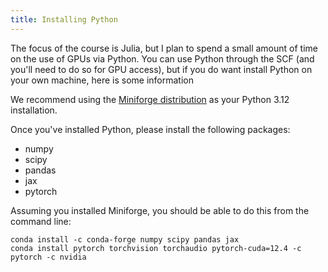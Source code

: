 ```yaml
---
title: Installing Python
---
```


The focus of the course is Julia, but I plan to spend a small amount of time on the use of GPUs via Python. You can use Python through the SCF (and you'll need to do so for GPU access), but if you do want install Python on your own machine, here is some information

We recommend using the [Miniforge distribution](https://github.com/conda-forge/miniforge) as your Python 3.12 installation.

Once you've installed Python, please install the following packages: 

- numpy
- scipy
- pandas
- jax
- pytorch


Assuming you installed Miniforge, you should be able to do this from the command line:

```
conda install -c conda-forge numpy scipy pandas jax
conda install pytorch torchvision torchaudio pytorch-cuda=12.4 -c pytorch -c nvidia
```
